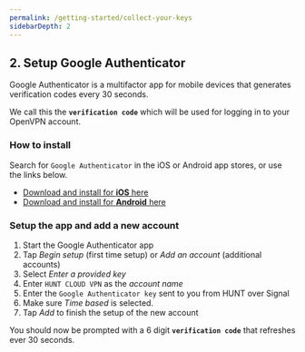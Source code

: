```yaml
---
permalink: /getting-started/collect-your-keys
sidebarDepth: 2
---
```


## 2. Setup Google Authenticator

Google Authenticator is a multifactor app for mobile devices that generates verification codes every 30 seconds.

We call this the **`verification code`** which will be used for logging in to your OpenVPN account.

### How to install

Search for `Google Authenticator` in the iOS or Android app stores, or use the links below.

- [Download and install for **iOS** here](https://itunes.apple.com/us/app/google-authenticator/id388497605?mt=8)
- [Download and install for **Android** here](https://play.google.com/store/apps/details?id=com.google.android.apps.authenticator2&hl=en)

### Setup the app and add a new account

1. Start the Google Authenticator app
2. Tap _Begin setup_ (first time setup) or _Add an account_ (additional accounts)
3. Select _Enter a provided key_
4. Enter `HUNT CLOUD VPN` as the _account name_
5. Enter the `Google Authenticator key` sent to you from HUNT over Signal
6. Make sure _Time based_ is selected.
7. Tap _Add_ to finish the setup of the new account

You should now be prompted with a 6 digit **`verification code`** that refreshes ever 30 seconds.


